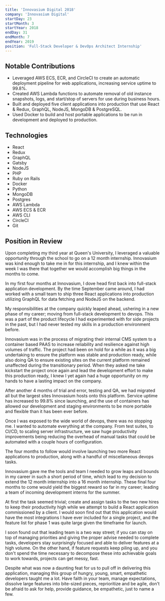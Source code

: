 ```yaml
---
title: 'Innovasium Digital 2018'
company: 'Innovasium Digital'
startDay: 23
startMonth: 3
startYear: 2018
endDay: 31
endMonth: 7
endYear: 2019
position: 'Full-Stack Developer & DevOps Architect Internship'
---
```


## Notable Contributions

- Leveraged AWS ECS, ECR, and CircleCI to create an automatic deployment
  pipeline for web applications, increasing service uptime to 99.8%.
- Created AWS Lambda functions to automate removal of old instance snapshots,
  logs, and start/stop of servers for use during business hours.
- Built and deployed five client applications into production that use React &
  Redux, GraphQL, NodeJS, MongoDB & PostgreSQL.
- Used Docker to build and host portable applications to be run in development
  and deployed to production.

## Technologies

- React
- Redux
- GraphQL
- Gatsby
- NodeJS
- PHP
- Ruby on Rails
- Docker
- Python
- MongoDB
- Postgres
- AWS Lambda
- AWS ECS & ECR
- AWS CLI
- CircleCI
- Git

## Position in Review

Upon completing my third year at Queen's University, I leveraged a valuable
opportunity through the school to go on a 12 month internship. Innovasium was kind
enough to take me in for this internship, and I knew within the week I was there that
together we would accomplish big things in the months to come.

In my first four months at Innovasium, I dove head first back into full-stack
application development. By the time September came around, I had worked with a
small team to ship three React applications into production utilizing GraphQL for
data fetching and NodeJS on the backend.

My responsibilities at the company quickly leaped ahead, ushering in a new phase
of my career; moving from full-stack development to devops. This was a part of
the product lifecycle I had experimented with for side projects in the past, but
I had never tested my skills in a production environment before.

Innovasium was in the process of migrating their internal CMS system to a container
based PAAS to increase reliability and resilience against high volumes of traffic.
The project had been on hold for a while as it was a big undertaking to ensure
the platform was stable and production ready, while also doing QA to ensure existing
sites on the current platform remained unaffected during the transitionary period.
When they asked me take kickstart the project once again and lead the development
effort to make this production ready, I knew I yet again had a huge opportunity on
my hands to have a lasting impact on the company.

After another 4 months of trial and error, testing and QA, we had migrated all but
the largest sites Innovasium hosts onto this platform. Service uptime has increased
to 99.8% since launching, and the use of containers has allowed our development
and staging environments to be more portable and flexible than it has been ever
before.

Once I was exposed to the wide world of devops, there was no stopping me. I wanted
to automate everything at the company. From test suites, to CI/CD, to scaling
server infrastructure, we saw huge productivity improvements being reducing the
overhead of manual tasks that could be automated with a couple hours of configuration.

The four months to follow would involve launching two more React applications to
production, along with a handful of miscellaneous devops tasks.

Innovasium gave me the tools and team I needed to grow leaps and bounds in my career
in such a short period of time, which lead to my decision to extend the 12 month internship into
a 16 month internship. These final four months to come would yield the biggest reward
so far in my career; leading a team of incoming development interns for the summer.

At first the task seemed trivial; create and assign tasks to the two new hires to
keep their productivity high while we attempt to build a React application commissioned
by a client. I would soon find out that this application would have the most
integrations I have ever included for a single project, and the feature list for phase
1 was quite large given the timeframe for launch.

I soon found out that leading team is a two way street; if you can stay on top of
managing priorities and giving the proper advise needed to complete tasks,
developers stay surprisingly focused and able to deliver features at a high volume.
On the other hand, if feature requests keep piling up, and you don't spend the time
necessary to decompose these into achievable goals to work towards, projects can
get messy, fast.

Despite what was now a daunting feat for us to pull off in delivering this application,
managing this group of hungry, young, smart, empathetic developers taught me a lot.
Have faith in your team, manage expectations, dissolve large features into
bite-sized pieces, reprioritize and be agile, don't be afraid to ask for help,
provide guidance, be empathetic, just to name a few.

